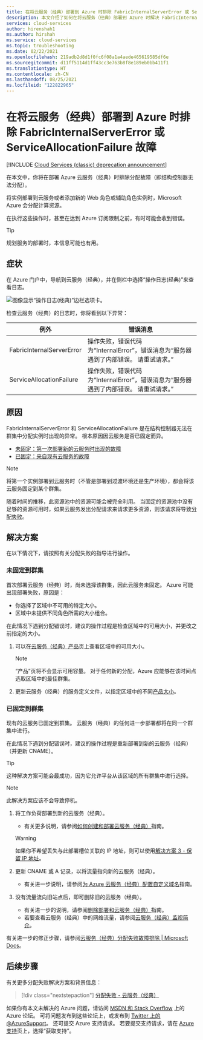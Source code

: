 ```yaml
---
title: 在将云服务（经典）部署到 Azure 时排除 FabricInternalServerError 或 ServiceAllocationFailure 故障 | Microsoft Docs
description: 本文介绍了如何在将云服务（经典）部署到 Azure 时解决 FabricInternalServerError 或 ServiceAllocationFailure 异常。
services: cloud-services
author: hirenshah1
ms.author: hirshah
ms.service: cloud-services
ms.topic: troubleshooting
ms.date: 02/22/2021
ms.openlocfilehash: 219adb2d8d1f0fc6f08a1a4aede465619585df6e
ms.sourcegitcommit: d11ff5114d1ff43cc3e763b8f8e189eb0bb411f1
ms.translationtype: HT
ms.contentlocale: zh-CN
ms.lasthandoff: 08/25/2021
ms.locfileid: "122822965"
---
```

# <a name="troubleshoot-fabricinternalservererror-or-serviceallocationfailure-when-deploying-a-cloud-service-classic-to-azure"></a>在将云服务（经典）部署到 Azure 时排除 FabricInternalServerError 或 ServiceAllocationFailure 故障

[!INCLUDE [Cloud Services (classic) deprecation announcement](includes/deprecation-announcement.md)]

在本文中，你将在部署 Azure 云服务（经典）时排除分配故障（即结构控制器无法分配）。

将实例部署到云服务或者添加新的 Web 角色或辅助角色实例时，Microsoft Azure 会分配计算资源。

在执行这些操作时，甚至在达到 Azure 订阅限制之前，有时可能会收到错误。

> [!TIP]
> 规划服务的部署时，本信息可能也有用。

## <a name="symptom"></a>症状

在 Azure 门户中，导航到云服务（经典），并在侧栏中选择“操作日志(经典)”来查看日志。

![图像显示“操作日志(经典)”边栏选项卡。](./media/cloud-services-troubleshoot-fabric-internal-server-error/cloud-services-troubleshoot-allocation-logs.png)

检查云服务（经典）的日志时，你将看到以下异常：

|例外  |错误消息  |
|---------|---------|
FabricInternalServerError     |操作失败，错误代码为“InternalError”，错误消息为“服务器遇到了内部错误。 请重试请求。”|
|ServiceAllocationFailure     |操作失败，错误代码为“InternalError”，错误消息为“服务器遇到了内部错误。 请重试请求。”|

## <a name="cause"></a>原因

FabricInternalServerError 和 ServiceAllocationFailure 是在结构控制器无法在群集中分配实例时出现的异常。 根本原因因云服务是否已固定而异。

- [未固定：第一次部署新的云服务时出现的故障](#not-pinned-to-a-cluster)
- [已固定：来自现有云服务的故障](#pinned-to-a-cluster)

> [!NOTE]
> 将第一个实例部署到云服务时（不管是部署到过渡环境还是生产环境），都会将该云服务固定到某个群集。
>
> 随着时间的推移，此资源池中的资源可能会被完全利用。 当固定的资源池中没有足够的资源可用时，如果云服务发出分配请求来请求更多资源，则该请求将导致[分配失败](cloud-services-allocation-failures.md)。

## <a name="solution"></a>解决方案

在以下情况下，请按照有关分配失败的指导进行操作。

### <a name="not-pinned-to-a-cluster"></a>未固定到群集

首次部署云服务（经典）时，尚未选择该群集，因此云服务未固定。 Azure 可能出现部署失败，原因是：

- 你选择了区域中不可用的特定大小。
- 区域中未提供不同角色所需的大小组合。

在此情况下遇到分配错误时，建议的操作过程是检查区域中的可用大小，并更改之前指定的大小。

1. 可以在[云服务（经典）产品](https://azure.microsoft.com/global-infrastructure/services/?products=cloud-services)页上查看区域中的可用大小。

    > [!NOTE]
    > “产品”页将不会显示可用容量。 对于任何新的分配，Azure 应能够在该时间点选取区域中的最佳群集。

1. 更新云服务（经典）的服务定义文件，以指定区域中的不同[产品大小](cloud-services-sizes-specs.md#configure-sizes-for-cloud-services)。

### <a name="pinned-to-a-cluster"></a>已固定到群集

现有的云服务已固定到群集。 云服务（经典）的任何进一步部署都将在同一个群集中进行。

在此情况下遇到分配错误时，建议的操作过程是重新部署到新的云服务（经典）（并更新 CNAME）。

> [!TIP]
> 这种解决方案可能会最成功，因为它允许平台从该区域的所有群集中进行选择。

> [!NOTE]
> 此解决方案应该不会导致停机。

1. 将工作负荷部署到新的云服务（经典）。
    - 有关更多说明，请参阅[如何创建和部署云服务（经典）](cloud-services-how-to-create-deploy-portal.md)指南。

    > [!WARNING]
    > 如果你不希望丢失与此部署槽位关联的 IP 地址，则可以使用[解决方案 3 - 保留 IP 地址](cloud-services-allocation-failures.md#solutions)。

1. 更新 CNAME 或 A 记录，以将流量指向新的云服务（经典）。
    - 有关进一步说明，请参阅[为 Azure 云服务（经典）配置自定义域名](cloud-services-custom-domain-name-portal.md#understand-cname-and-a-records)指南。

1. 没有流量流向旧站点后，即可删除旧的云服务（经典）。
    - 有关进一步的说明，请参阅[删除部署和云服务（经典）](cloud-services-how-to-manage-portal.md#delete-deployments-and-a-cloud-service)指南。
    - 若要查看云服务（经典）中的网络流量，请参阅[云服务（经典）监视简介](cloud-services-how-to-monitor.md)。

有关进一步的修正步骤，请参阅[云服务（经典）分配失败故障排除 | Microsoft Docs](cloud-services-allocation-failures.md#common-issues)。

## <a name="next-steps"></a>后续步骤

有关更多分配失败解决方案和背景信息：

> [!div class="nextstepaction"]
> [分配失败 - 云服务（经典）](cloud-services-allocation-failures.md)

如果你有本文未解决的 Azure 问题，请访问 [MSDN 和 Stack Overflow](https://azure.microsoft.com/support/forums/) 上的 Azure 论坛。 可将问题发布到这些论坛上，或发布到 [Twitter 上的 @AzureSupport](https://twitter.com/AzureSupport)。 还可提交 Azure 支持请求。 若要提交支持请求，请在 [Azure 支持](https://azure.microsoft.com/support/options/)页上，选择“获取支持”。
